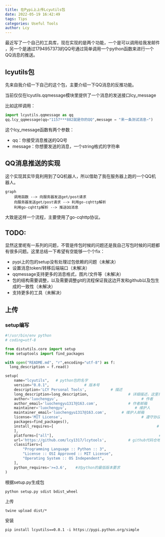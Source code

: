 ```yaml
---
title: 在Pypi上上传Lcyutils包
date: 2022-05-19 16:42:49
tags: Tips
categories: Useful Tools
author: Lcy
---
```






最近写了一个自己的工具库，现在实现的是两个功能，一个是可以调用给我发邮件 ，另一个是通过1794957373的QQ号通过简单调用一个python函数来进行一个QQ消息的推送。

## lcyutils包

先来自我介绍一下自己的这个包，主要介绍一下QQ消息的反推功能。

当前仅仅在lcyutils.qqmessage模块里提供了一个消息的发送接口lcy_message

比如这样调用：

```python
import lcyutils.qqmessage as qq
qq.lcy_qqmessage(qq="1157***882就是你的QQ",message = "来一条测试消息~")
```

这个lcy_message函数有两个参数：

- qq：你接受消息推送的QQ号
- message：你想要发送的消息，一个string格式的字符串

## QQ消息推送的实现

这个实现其实毕竟利用到了QQ机器人，所以借助了我在服务器上跑的一个QQ机器人。

```mermaid
graph 
	调用函数 --> 向服务器发送get/post请求
	向服务器发送get/post请求 --> 利用go-cqhttp解析
	利用go-cqhttp解析 --> 推送QQ消息
```

大致是这样一个流程，主要使用了go-cqhttp协议。

## TODO:

显然这里呢有一系列的问题，不管是传包时候的问题还是我自己写包时候的问题都有很多问题。这里总结一下希望有空能够一个个fix：

- pypi上的包的setup没有处理过包依赖的问题（未解决）
- 设置消息token/转移后端端口（未解决）
- qqmessage支持更多的消息格式，图片/文件等（未解决）
- 包的结构需要调整，以及需要调整git的流程保证我这边开发和github以及包生成的一致性（未解决）
- 支持更多的工具（未解决）

## 上传

### setup编写

```python
#!/usr/bin/env python
# coding=utf-8

from distutils.core import setup
from setuptools import find_packages

with open("README.md", "r",encoding="utf-8") as f:
  long_description = f.read()

setup(
    name="lcyutils",   # python包的名字
    version="0.0.1",                # 版本号
    description='LCY Personal Tools',           # 描述
    long_description=long_description,                  # 详细描述，这里将readme的内容放置于此
    author='luochengyu',                                      # 作者
    author_email='luochengyu1317@163.com',              # 作者邮箱
    maintainer='luochengyu',                               # 维护人
    maintainer_email='luochengyu1317@163.com',       # 维护人邮箱
    license='MIT License',                                    # 遵守协议
    packages=find_packages(),
    install_requires=[                                               # lamb-common依赖的第三方库
    ],
    platforms=["all"],                                                # 支持的平台
    url='https://github.com/lcy1317/lcytools',          # github代码仓地址
    classifiers=[
        "Programming Language :: Python :: 3",
        "License :: OSI Approved :: MIT License",
        "Operating System :: OS Independent",
    ],
    python_requires='>=3.6',    #对python的最低版本要求
)
```



根据setup.py生成包

```shell
python setup.py sdist bdist_wheel
```

上传

```shell
twine upload dist/*
```

安装

```shell
pip install lcyutils==0.0.1 -i https://pypi.python.org/simple
```

